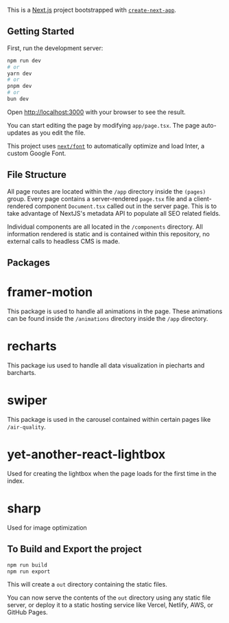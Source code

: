 This is a [Next.js](https://nextjs.org/) project bootstrapped with [`create-next-app`](https://github.com/vercel/next.js/tree/canary/packages/create-next-app).

## Getting Started

First, run the development server:

```bash
npm run dev
# or
yarn dev
# or
pnpm dev
# or
bun dev
```

Open [http://localhost:3000](http://localhost:3000) with your browser to see the result.

You can start editing the page by modifying `app/page.tsx`. The page auto-updates as you edit the file.

This project uses [`next/font`](https://nextjs.org/docs/basic-features/font-optimization) to automatically optimize and load Inter, a custom Google Font.

## File Structure

All page routes are located within the `/app` directory inside the `(pages)` group. Every page contains a server-rendered `page.tsx` file and a client-rendered component `Document.tsx` called out in the server page. This is to take advantage of NextJS's metadata API to populate all SEO related fields. 

Individual components are all located in the `/components` directory. All information rendered is static and is contained within this repository, no external calls to headless CMS is made.

## Packages

# framer-motion
This package is used to handle all animations in the page. These animations can be found inside the `/animations` directory inside the `/app` directory.

# recharts
This package ius used to handle all data visualization in piecharts and barcharts.

# swiper
This package is used in the carousel contained within certain pages like `/air-quality`.

# yet-another-react-lightbox
Used for creating the lightbox when the page loads for the first time in the index.

# sharp
Used for image optimization

## To Build and Export the project

```bash
npm run build
npm run export
```

This will create a `out` directory containing the static files.

You can now serve the contents of the `out` directory using any static file server, or deploy it to a static hosting service like Vercel, Netlify, AWS, or GitHub Pages.
